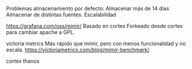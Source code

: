 Problemas almacenamiento por defecto:
Almacenar más de 14 días
Almacenar de distintas fuentes.
Escalabilidad


https://grafana.com/oss/mimir/
Basado en cortex
Forkeado desde cortex para cambiar apache a GPL.

victoria metrics
Más rápido que mimir, pero con menos funcionalidad y no escala.
https://victoriametrics.com/blog/mimir-benchmark/

cortex
thanos
